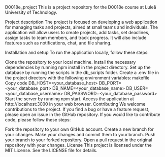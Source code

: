 D0018e_project
This is a project repository for the D0018e course at Luleå University of Technology.

Project description
The project is focused on developing a web application for managing tasks and projects, aimed at small teams and individuals. The application will allow users to create projects, add tasks, set deadlines, assign tasks to team members, and track progress. It will also include features such as notifications, chat, and file sharing.

Installation and setup
To run the application locally, follow these steps:

Clone the repository to your local machine.
Install the necessary dependencies by running npm install in the project directory.
Set up the database by running the scripts in the db_scripts folder.
Create a .env file in the project directory with the following environment variables:
makefile
Copy code
DB_HOST=<your_database_host>
DB_PORT=<your_database_port>
DB_NAME=<your_database_name>
DB_USER=<your_database_username>
DB_PASSWORD=<your_database_password>
Start the server by running npm start.
Access the application at http://localhost:3000 in your web browser.
Contributing
We welcome contributions to the project. If you find a bug or have a feature request, please open an issue in the GitHub repository. If you would like to contribute code, please follow these steps:

Fork the repository to your own GitHub account.
Create a new branch for your changes.
Make your changes and commit them to your branch.
Push your branch to your forked repository.
Open a pull request in the original repository with your changes.
License
This project is licensed under the MIT License. See the LICENSE file for details.
